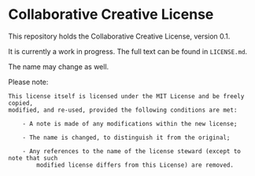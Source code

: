 # Collaborative Creative License

This repository holds the Collaborative Creative License, version 0.1.

It is currently a work in progress. The full text can be found in `LICENSE.md`.

The name may change as well.

Please note:

```
This license itself is licensed under the MIT License and be freely copied,
modified, and re-used, provided the following conditions are met:

	- A note is made of any modifications within the new license;

	- The name is changed, to distinguish it from the original;
	
	- Any references to the name of the license steward (except to note that such
		modified license differs from this License) are removed.
```
